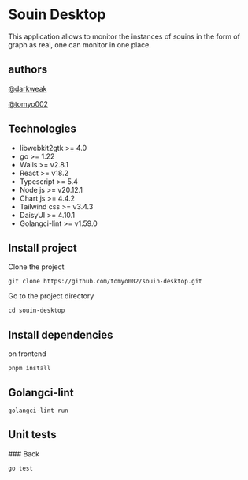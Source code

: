 # Souin Desktop

This application allows to monitor the instances of souins in the form of graph as real, one can monitor in one place.

## authors
[@darkweak](https://github.com/darkweak/)

[@tomyo002](https://github.com/tomyo002/)

## Technologies

- libwebkit2gtk >= 4.0
- go >= 1.22
- Wails >= v2.8.1
- React >= v18.2
- Typescript >= 5.4
- Node js >= v20.12.1
- Chart js >= 4.4.2
- Tailwind css >= v3.4.3
- DaisyUI >= 4.10.1
- Golangci-lint >= v1.59.0

## Install project

Clone the project  
```shell
git clone https://github.com/tomyo002/souin-desktop.git
```

Go to the project directory
```shell
cd souin-desktop
```

## Install dependencies

on frontend
```shell
pnpm install
```

## Golangci-lint

```shell
golangci-lint run
```

## Unit tests

### Back
```shell
go test
```

